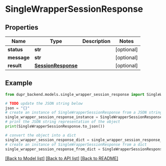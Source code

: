 # SingleWrapperSessionResponse


## Properties

Name | Type | Description | Notes
------------ | ------------- | ------------- | -------------
**status** | **str** |  | [optional] 
**message** | **str** |  | [optional] 
**result** | [**SessionResponse**](SessionResponse.md) |  | [optional] 

## Example

```python
from dupr_backend.models.single_wrapper_session_response import SingleWrapperSessionResponse

# TODO update the JSON string below
json = "{}"
# create an instance of SingleWrapperSessionResponse from a JSON string
single_wrapper_session_response_instance = SingleWrapperSessionResponse.from_json(json)
# print the JSON string representation of the object
print(SingleWrapperSessionResponse.to_json())

# convert the object into a dict
single_wrapper_session_response_dict = single_wrapper_session_response_instance.to_dict()
# create an instance of SingleWrapperSessionResponse from a dict
single_wrapper_session_response_from_dict = SingleWrapperSessionResponse.from_dict(single_wrapper_session_response_dict)
```
[[Back to Model list]](../README.md#documentation-for-models) [[Back to API list]](../README.md#documentation-for-api-endpoints) [[Back to README]](../README.md)


